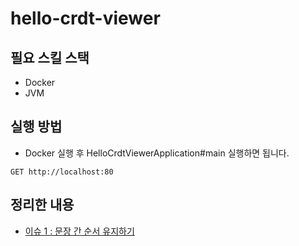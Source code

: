 # hello-crdt-viewer


## 필요 스킬 스택

- Docker
- JVM

## 실행 방법
- Docker 실행 후 HelloCrdtViewerApplication#main 실행하면 됩니다.

```http request
GET http://localhost:80
```

## 정리한 내용

- [이슈 1 : 문장 간 순서 유지하기](https://github.com/this-is-spear/hello-crdt-viewer/issues/1)